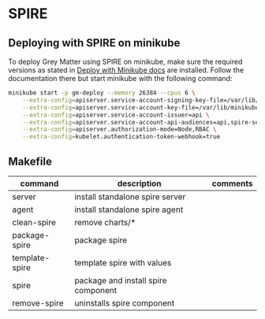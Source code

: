 # SPIRE

## Deploying with SPIRE on minikube

To deploy Grey Matter using SPIRE on minikube, make sure the required versions as stated in [Deploy with Minikube docs](../docs/Deploy%20with%20Minikube.md#prerequisites) are installed. Follow the documentation there but start minikube with the following command:

```bash
minikube start -p gm-deploy --memory 26384 --cpus 6 \
    --extra-config=apiserver.service-account-signing-key-file=/var/lib/minikube/certs/sa.key \
    --extra-config=apiserver.service-account-key-file=/var/lib/minikube/certs/sa.pub \
    --extra-config=apiserver.service-account-issuer=api \
    --extra-config=apiserver.service-account-api-audiences=api,spire-server \
    --extra-config=apiserver.authorization-mode=Node,RBAC \
    --extra-config=kubelet.authentication-token-webhook=true
```

## Makefile

| command        | description                         | comments |
| -------------- | ----------------------------------- | -------- |
| server         | install standalone spire server     |          |
| agent          | install standalone spire agent      |          |
| clean-spire    | remove charts/*                     |          |
| package-spire  | package spire                       |          |
| template-spire | template spire with values          |          |
| spire          | package and install spire component |          |
| remove-spire   | uninstalls spire component          |          |
